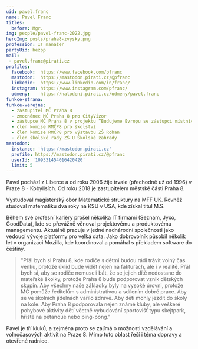 ```yaml
---
uid: pavel.franc
name: Pavel Franc
titles:
  before: Mgr.
img: people/pavel-franc-2022.jpg
heroImg: posts/praha8-zvysky.png
profession: IT manažer
partyUid: bezpp
mail:
 - pavel.franc@pirati.cz
profiles:
  facebook:  https://www.facebook.com/pfranc
  mastodon:  https://mastodon.pirati.cz/@pfranc
  linkedin:  https://www.linkedin.com/in/franc/
  instagram: https://www.instagram.com/pfranc/
  odmeny:    https://nalodeni.pirati.cz/odmeny/pavel.franc
funkce-strana:
funkce-verejne:
  - zastupitel MČ Praha 8
  - zmocněnec MČ Praha 8 pro CityVizor
  - zástupce MČ Praha 8 v projektu “Budujeme Evropu se zástupci místních samospráv”
  - člen komise RMČP8 pro školství
  - člen komise RMČP8 pro výstavbu ZŠ Rohan
  - člen školské rady ZŠ U Školské zahrady
mastodon:
  instance: 'https://mastodon.pirati.cz'
  profile: https://mastodon.pirati.cz/@pfranc
  userId: '109331454016420420'
  limit: 5
---
```


Pavel pochází z Liberce a od roku 2006 žije trvale (přechodně už od 1996) v Praze 8 - Kobylisích. Od roku 2018 je zastupitelem městské části Praha 8.

Vystudoval magisterský obor Matematické struktury na MFF UK. Rovněž studoval matematiku dva roky na KSU v USA, kde získal titul M.S.

Během své profesní kariéry prošel několika IT firmami (Seznam, Jyxo, GoodData), kde se převážně věnoval projektovému a produktovému managementu. Aktuálně pracuje v jedné nadnárodní společnosti jako vedoucí vývoje platformy pro velká data. Jako dobrovolník působil několik let v organizaci Mozilla, kde koordinoval a pomáhal s překladem software do češtiny.

>"Přál bych si Prahu 8, kde rodiče s dětmi budou rádi trávit volný čas venku, protože úklid bude vidět nejen na fakturách, ale i v realitě. Přál bych si, aby se rodiče nemuseli bát, že se jejich dítě nedostane do mateřské školky, protože Praha 8 bude podporovat vznik dětských skupin. Aby všechny naše základky byly na vysoké úrovni, protože MČ pomůže ředitelům s administrativou a sdílením dobré praxe. Aby se ve školních jídelnách vařilo zdravě. Aby děti mohly jezdit do školy na kole. Aby Praha 8 podporovala nejen známé kluby, ale veškeré pohybové aktivity dětí včetně vybudování sportovišť typu skejtpark, hřiště na pétanque nebo ping-pong."

Pavel je tří kluků, a zejména proto se zajímá o možnosti vzdělávání a volnočasových aktivit na Praze 8. Mimo tuto oblast řeší i téma dopravy a otevřené radnice.

